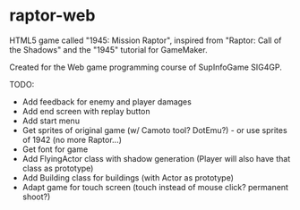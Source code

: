 raptor-web
==========

HTML5 game called "1945: Mission Raptor", inspired from "Raptor: Call of the Shadows" and the "1945" tutorial for GameMaker.

Created for the Web game programming course of SupInfoGame SIG4GP.


TODO:
- Add feedback for enemy and player damages
- Add end screen with replay button
- Add start menu
- Get sprites of original game (w/ Camoto tool? DotEmu?) - or use sprites of 1942 (no more Raptor...)
- Get font for game
- Add FlyingActor class with shadow generation (Player will also have that class as prototype)
- Add Building class for buildings (with Actor as prototype)
- Adapt game for touch screen (touch instead of mouse click? permanent shoot?)
